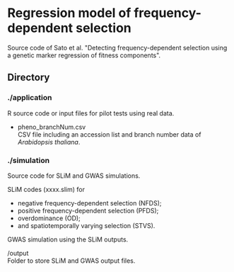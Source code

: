 # Regression model of frequency-dependent selection  
Source code of Sato et al. "Detecting frequency-dependent selection using a genetic marker regression of fitness components".  

## Directory

### ./application
R source code or input files for pilot tests using real data.  

- pheno_branchNum.csv  
CSV file including an accession list and branch number data of <i>Arabidopsis thaliana</i>.  


### ./simulation
Source code for SLiM and GWAS simulations.  

SLiM codes (xxxx.slim) for  
- negative frequency-dependent selection (NFDS);  
- positive frequency-dependent selection (PFDS);  
- overdominance (OD);  
- and spatiotemporally varying selection (STVS).  

GWAS simulation using the SLiM outputs.  

/output  
Folder to store SLiM and GWAS output files.  

